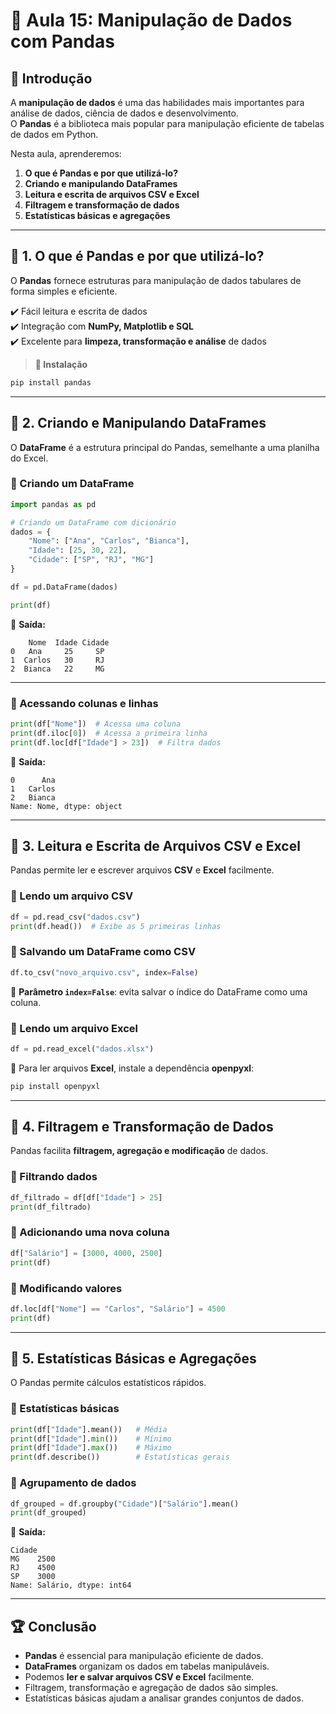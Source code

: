 # 📝 Aula 15: Manipulação de Dados com Pandas

## 📌 Introdução  

A **manipulação de dados** é uma das habilidades mais importantes para análise de dados, ciência de dados e desenvolvimento.  
O **Pandas** é a biblioteca mais popular para manipulação eficiente de tabelas de dados em Python.  

Nesta aula, aprenderemos:  

1. **O que é Pandas e por que utilizá-lo?**  
2. **Criando e manipulando DataFrames**  
3. **Leitura e escrita de arquivos CSV e Excel**  
4. **Filtragem e transformação de dados**  
5. **Estatísticas básicas e agregações**  

---

## 📌 1. O que é Pandas e por que utilizá-lo?  

O **Pandas** fornece estruturas para manipulação de dados tabulares de forma simples e eficiente.  

✔️ Fácil leitura e escrita de dados  
✔️ Integração com **NumPy, Matplotlib e SQL**  
✔️ Excelente para **limpeza, transformação e análise** de dados  

> **🔹 Instalação**  
```bash
pip install pandas
```

---

## 📌 2. Criando e Manipulando DataFrames  

O **DataFrame** é a estrutura principal do Pandas, semelhante a uma planilha do Excel.  

### 🔹 Criando um DataFrame  

```python
import pandas as pd  

# Criando um DataFrame com dicionário
dados = {
    "Nome": ["Ana", "Carlos", "Bianca"],
    "Idade": [25, 30, 22],
    "Cidade": ["SP", "RJ", "MG"]
}

df = pd.DataFrame(dados)

print(df)
```

📝 **Saída:**  
```
    Nome  Idade Cidade
0   Ana     25     SP
1  Carlos   30     RJ
2  Bianca   22     MG
```

---

### 🔹 Acessando colunas e linhas  

```python
print(df["Nome"])  # Acessa uma coluna  
print(df.iloc[0])  # Acessa a primeira linha  
print(df.loc[df["Idade"] > 23])  # Filtra dados  
```

📝 **Saída:**  
```
0      Ana
1   Carlos
2   Bianca
Name: Nome, dtype: object
```

---

## 📌 3. Leitura e Escrita de Arquivos CSV e Excel  

Pandas permite ler e escrever arquivos **CSV** e **Excel** facilmente.  

### 🔹 Lendo um arquivo CSV  

```python
df = pd.read_csv("dados.csv")
print(df.head())  # Exibe as 5 primeiras linhas  
```

### 🔹 Salvando um DataFrame como CSV  

```python
df.to_csv("novo_arquivo.csv", index=False)
```

📌 **Parâmetro `index=False`**: evita salvar o índice do DataFrame como uma coluna.  

### 🔹 Lendo um arquivo Excel  

```python
df = pd.read_excel("dados.xlsx")
```

📌 Para ler arquivos **Excel**, instale a dependência **openpyxl**:  

```bash
pip install openpyxl
```

---

## 📌 4. Filtragem e Transformação de Dados  

Pandas facilita **filtragem, agregação e modificação** de dados.  

### 🔹 Filtrando dados  

```python
df_filtrado = df[df["Idade"] > 25]
print(df_filtrado)
```

### 🔹 Adicionando uma nova coluna  

```python
df["Salário"] = [3000, 4000, 2500]
print(df)
```

### 🔹 Modificando valores  

```python
df.loc[df["Nome"] == "Carlos", "Salário"] = 4500
print(df)
```

---

## 📌 5. Estatísticas Básicas e Agregações  

O Pandas permite cálculos estatísticos rápidos.  

### 🔹 Estatísticas básicas  

```python
print(df["Idade"].mean())   # Média  
print(df["Idade"].min())    # Mínimo  
print(df["Idade"].max())    # Máximo  
print(df.describe())        # Estatísticas gerais  
```

### 🔹 Agrupamento de dados  

```python
df_grouped = df.groupby("Cidade")["Salário"].mean()
print(df_grouped)
```

📝 **Saída:**  
```
Cidade
MG    2500
RJ    4500
SP    3000
Name: Salário, dtype: int64
```

---

## 🏆 Conclusão  

- **Pandas** é essencial para manipulação eficiente de dados.  
- **DataFrames** organizam os dados em tabelas manipuláveis.  
- Podemos **ler e salvar arquivos CSV e Excel** facilmente.  
- Filtragem, transformação e agregação de dados são simples.  
- Estatísticas básicas ajudam a analisar grandes conjuntos de dados. 
